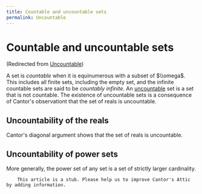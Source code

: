 ```yaml
---
title: Countable and uncountable sets
permalink: Uncountable
---
```

# Countable and uncountable sets






(Redirected from
[Uncountable](/index.php?title=Uncountable&redirect=no "Uncountable"))






  
A set is *countable* when it is equinumerous with a subset of $\\omega$.
This includes all finite sets, including the empty set, and the infinite
countable sets are said to be *countably infinite*. An
<a href="/Uncountable" class="mw-redirect" title="Uncountable">uncountable</a>
set is a set that is not countable. The existence of uncountable sets is
a consequence of Cantor's observationt that the set of reals is
uncountable.

  

## Uncountability of the reals

Cantor's diagonal argument shows that the set of reals is uncountable.

## Uncountability of power sets

More generally, the power set of any set is a set of strictly larger
cardinality.

  

        This article is a stub. Please help us to improve Cantor's Attic by adding information.


